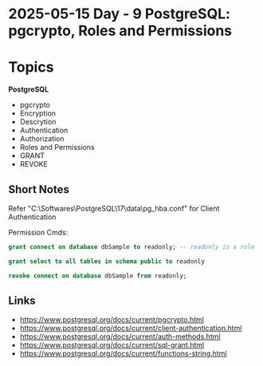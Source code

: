 # 2025-05-15   Day - 9 PostgreSQL: pgcrypto, Roles and Permissions

# Topics
**PostgreSQL**
- pgcrypto
- Encryption
- Descrytion
- Authentication
- Authorization
- Roles and Permissions
- GRANT
- REVOKE

## Short Notes

Refer "C:\Softwares\PostgreSQL\17\data\pg_hba.conf" for Client Authentication

Permission Cmds:

``` sql
grant connect on database dbSample to readonly; -- readonly is a role

grant select to all tables in schema public to readonly

revoke connect on database dbSample from readonly;
```


## Links 
- https://www.postgresql.org/docs/current/pgcrypto.html
- https://www.postgresql.org/docs/current/client-authentication.html
- https://www.postgresql.org/docs/current/auth-methods.html
- https://www.postgresql.org/docs/current/sql-grant.html
- https://www.postgresql.org/docs/current/functions-string.html
